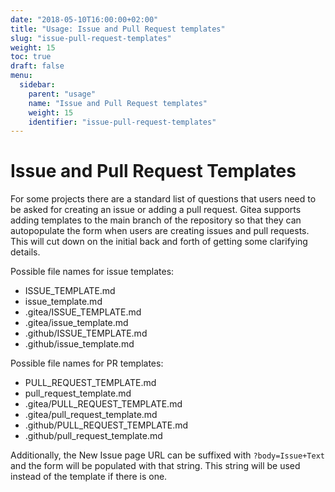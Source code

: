 ```yaml
---
date: "2018-05-10T16:00:00+02:00"
title: "Usage: Issue and Pull Request templates"
slug: "issue-pull-request-templates"
weight: 15
toc: true
draft: false
menu:
  sidebar:
    parent: "usage"
    name: "Issue and Pull Request templates"
    weight: 15
    identifier: "issue-pull-request-templates"
---
```


# Issue and Pull Request Templates

For some projects there are a standard list of questions that users need to be asked
for creating an issue or adding a pull request. Gitea supports adding templates to the
main branch of the repository so that they can autopopulate the form when users are 
creating issues and pull requests. This will cut down on the initial back and forth
of getting some clarifying details.

Possible file names for issue templates:

* ISSUE_TEMPLATE.md
* issue_template.md
* .gitea/ISSUE_TEMPLATE.md
* .gitea/issue_template.md
* .github/ISSUE_TEMPLATE.md
* .github/issue_template.md


Possible file names for PR templates:

* PULL_REQUEST_TEMPLATE.md
* pull_request_template.md
* .gitea/PULL_REQUEST_TEMPLATE.md
* .gitea/pull_request_template.md
* .github/PULL_REQUEST_TEMPLATE.md
* .github/pull_request_template.md


Additionally, the New Issue page URL can be suffixed with `?body=Issue+Text` and the form will be populated with that string. This string will be used instead of the template if there is one.

